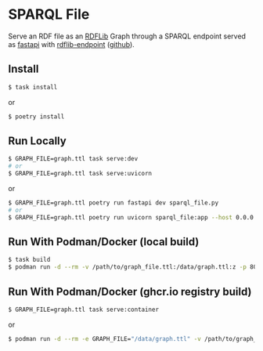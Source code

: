 # SPARQL File

Serve an RDF file as an [RDFLib](https://rdflib.readthedocs.io/) Graph through a SPARQL endpoint served as [fastapi](https://fastapi.tiangolo.com/) with [rdflib-endpoint](https://pypi.org/project/rdflib-endpoint/) ([github](https://github.com/vemonet/rdflib-endpoint)).

## Install

```sh
$ task install
```

or

```sh
$ poetry install
```

## Run Locally

```sh
$ GRAPH_FILE=graph.ttl task serve:dev
# or
$ GRAPH_FILE=graph.ttl task serve:uvicorn
```

or

```sh
$ GRAPH_FILE=graph.ttl poetry run fastapi dev sparql_file.py
# or
$ GRAPH_FILE=graph.ttl poetry run uvicorn sparql_file:app --host 0.0.0.0 --port 8080
```

## Run With Podman/Docker (local build)

```sh
$ task build
$ podman run -d --rm -v /path/to/graph_file.ttl:/data/graph.ttl:z -p 8080:8080 localhost/sparql-file:latest
```

## Run With Podman/Docker (ghcr.io registry build)

```sh
$ GRAPH_FILE=graph.ttl task serve:container
```

or

```sh
$ podman run -d --rm -e GRAPH_FILE="/data/graph.ttl" -v /path/to/graph_file.ttl:/data/graph.ttl:z -p 8080:8080 ghcr.io/aksw/sparql-file:main
```
